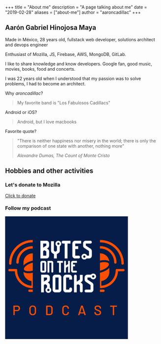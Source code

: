+++
title = "About me"
description = "A page talking about me"
date = "2019-02-28"
aliases = ["about-me"]
author = "aaroncadillac"
+++

## Aarón Gabriel Hinojosa Maya

Made in México, 28 years old, fullstack web developer, solutions architect and devops engineer

Enthusiast of Mozilla, JS, Firebase, AWS, MongoDB, GitLab. 

I like to share knowledge and know developers. Google fan, good music, movies, books, food and concerts.

I was 22 years old when I understood that my passion was to solve problems, I had to become an architect.

Why _aroncadillac_?
> My favorite band is "Los Fabulosos Cadillacs"

Android or iOS?
> Android, but I love macbooks

Favorite quote?
> "There is neither happiness nor misery in the world; there is only the comparison of one state with another, nothing more"
>
> _Alexandre Dumas, The Count of Monte Cristo_

## Hobbies and other activities

### Let's donate to Mozilla

  [Click to donate](https://donate.mozilla.org)

### Follow my podcast

  [![Bytes On The Rocks logo](/images/botr.jpg "Bytes on The Rocks, te contamos como es la vida de un desarrollador")](https://anchor.fm/bytes-on-the-rocks)
